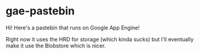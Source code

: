 # gae-pastebin
Hi! Here's a pastebin that runs on Google App Engine!

Right now it uses the HRD for storage (which kinda sucks) but I'll eventually make it use the Blobstore which is nicer.
